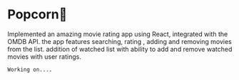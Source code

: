 # Popcorn🍿

Implemented an amazing movie rating app using React, integrated with the OMDB API. the app features searching, rating , adding and removing movies from the list. addition of watched list with ability to add and remove watched movies with user ratings.

`Working on....`
